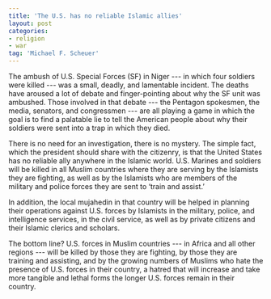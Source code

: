 ```yaml
---
title: 'The U.S. has no reliable Islamic allies'
layout: post
categories:
- religion
- war
tag: 'Michael F. Scheuer'
---
```


The ambush of U.S. Special Forces (SF) in Niger --- in which four soldiers were killed --- was a small, deadly, and lamentable incident. The deaths have aroused a lot of debate and finger-pointing about why the SF unit was ambushed. Those involved in that debate --- the Pentagon spokesmen, the media, senators, and congressmen --- are all playing a game in which the goal is to find a palatable lie to tell the American people about why their soldiers were sent into a trap in which they died.  
  
There is no need for an investigation, there is no mystery. The simple fact, which the president should share with the citizenry, is that the United States has no reliable ally anywhere in the Islamic world. U.S. Marines and soldiers will be killed in all Muslim countries where they are serving by the Islamists they are fighting, as well as by the Islamists who are members of the military and police forces they are sent to ‘train and assist.’

In addition, the local mujahedin in that country will be helped in planning their operations against U.S. forces by Islamists in the military, police, and intelligence services, in the civil service, as well as by private citizens and their Islamic clerics and scholars.

The bottom line? U.S. forces in Muslim countries --- in Africa and all other regions --- will be killed by those they are fighting, by those they are training and assisting, and by the growing numbers of Muslims who hate the presence of U.S. forces in their country, a hatred that will increase and take more tangible and lethal forms the longer U.S. forces remain in their country.
